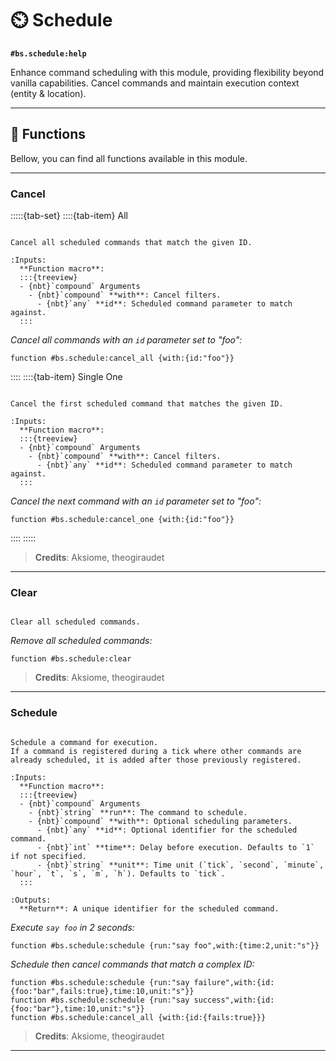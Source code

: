 # ⏲️ Schedule

**`#bs.schedule:help`**

Enhance command scheduling with this module, providing flexibility beyond vanilla capabilities. Cancel commands and maintain execution context (entity & location).

---

## 🔧 Functions

Bellow, you can find all functions available in this module.

---

### Cancel

:::::{tab-set}
::::{tab-item} All

```{function} #bs.schedule:cancel_all {with:{}}

Cancel all scheduled commands that match the given ID.

:Inputs:
  **Function macro**:
  :::{treeview}
  - {nbt}`compound` Arguments
    - {nbt}`compound` **with**: Cancel filters.
      - {nbt}`any` **id**: Scheduled command parameter to match against.
  :::
```

*Cancel all commands with an `id` parameter set to "foo":*

```mcfunction
function #bs.schedule:cancel_all {with:{id:"foo"}}
```

::::
::::{tab-item} Single One

```{function} #bs.schedule:cancel_one {with:{}}

Cancel the first scheduled command that matches the given ID.

:Inputs:
  **Function macro**:
  :::{treeview}
  - {nbt}`compound` Arguments
    - {nbt}`compound` **with**: Cancel filters.
      - {nbt}`any` **id**: Scheduled command parameter to match against.
  :::
```

*Cancel the next command with an `id` parameter set to "foo":*

```mcfunction
function #bs.schedule:cancel_one {with:{id:"foo"}}
```
::::
:::::

> **Credits**: Aksiome, theogiraudet

---

### Clear

```{function} #bs.schedule:clear

Clear all scheduled commands.
```

*Remove all scheduled commands:*

```mcfunction
function #bs.schedule:clear
```

> **Credits**: Aksiome, theogiraudet

---

### Schedule

```{function} #bs.schedule:schedule {run:<command>,with:{}}

Schedule a command for execution.
If a command is registered during a tick where other commands are already scheduled, it is added after those previously registered.

:Inputs:
  **Function macro**:
  :::{treeview}
  - {nbt}`compound` Arguments
    - {nbt}`string` **run**: The command to schedule.
    - {nbt}`compound` **with**: Optional scheduling parameters.
      - {nbt}`any` **id**: Optional identifier for the scheduled command.
      - {nbt}`int` **time**: Delay before execution. Defaults to `1` if not specified.
      - {nbt}`string` **unit**: Time unit (`tick`, `second`, `minute`, `hour`, `t`, `s`, `m`, `h`). Defaults to `tick`.
  :::

:Outputs:
  **Return**: A unique identifier for the scheduled command.
```

*Execute `say foo` in 2 seconds:*

```mcfunction
function #bs.schedule:schedule {run:"say foo",with:{time:2,unit:"s"}}
```

*Schedule then cancel commands that match a complex ID:*

```mcfunction
function #bs.schedule:schedule {run:"say failure",with:{id:{foo:"bar",fails:true},time:10,unit:"s"}}
function #bs.schedule:schedule {run:"say success",with:{id:{foo:"bar"},time:10,unit:"s"}}
function #bs.schedule:cancel_all {with:{id:{fails:true}}}
```

> **Credits**: Aksiome, theogiraudet

---

```{include} ../_templates/comments.md
```
